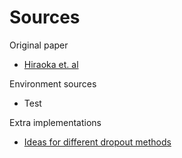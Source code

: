 # Sources
Original paper
- [Hiraoka et. al](sources\2110.02034.pdf)

Environment sources
- Test


Extra implementations
- [Ideas for different dropout methods](https://towardsdatascience.com/12-main-dropout-methods-mathematical-and-visual-explanation-58cdc2112293)